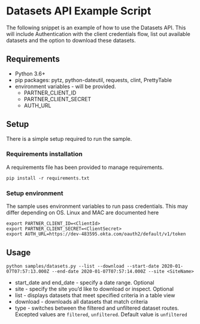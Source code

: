 # Datasets API Example Script

The following snippet is an example of how to use the Datasets API. This will include Authentication with the client credentials flow, list out available datasets and the option to download these datasets.

## Requirements

- Python 3.6+
- pip packages: pytz, python-dateutil, requests, clint, PrettyTable
- environment variables - will be provided.
    - PARTNER_CLIENT_ID
    - PARTNER_CLIENT_SECRET
    - AUTH_URL


## Setup

There is a simple setup required to run the sample.

### Requirements installation

A requirements file has been provided to manage requirements.

```shell script
pip install -r requirements.txt
```

### Setup environment

The sample uses environment variables to run pass credentials. This may differ depending on OS. Linux and MAC are documented here

```shell script
export PARTNER_CLIENT_ID=<ClientId>
export PARTNER_CLIENT_SECRET=<ClientSecret>
export AUTH_URL=https://dev-483595.okta.com/oauth2/default/v1/token
```

## Usage

```shell script
python samples/datasets.py --list --download --start-date 2020-01-07T07:57:13.000Z --end-date 2020-01-07T07:57:14.000Z --site <SiteName>
```

- start_date and end_date - specify a date range. Optional
- site - specify the site you’d like to download or inspect. Optional
- list - displays datasets that meet specified criteria in a table view
- download - downloads all datasets that match criteria
- type - switches between the filtered and unfiltered dataset routes. Excepted values are `filtered`, `unfiltered`. Default value is `unfiltered`
